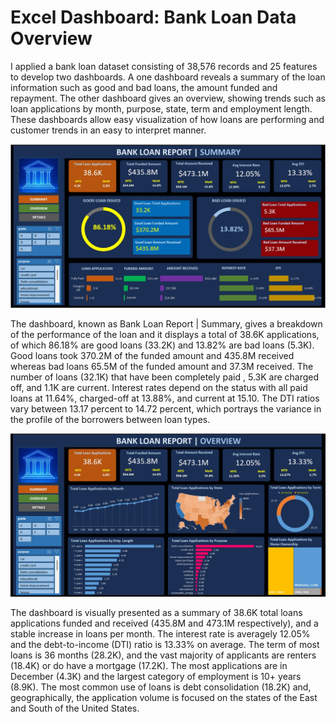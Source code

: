 # Excel Dashboard: Bank Loan Data Overview

I applied a bank loan dataset consisting of 38,576 records and 25 features to develop two dashboards. A one dashboard reveals a summary of the loan information such as good and bad loans, the amount funded and repayment. The other dashboard gives an overview, showing trends such as loan applications by month, purpose, state, term and employment length. These dashboards allow easy visualization of how loans are performing and customer trends in an easy to interpret manner.

<img src="Bank Loan Report_ Summary.jpg" alt="Database Normalization" width="600"/>

The dashboard, known as Bank Loan Report | Summary, gives a breakdown of the performance of the loan and it displays a total of 38.6K applications, of which 86.18% are good loans (33.2K) and 13.82% are bad loans (5.3K). Good loans took 370.2M of the funded amount and 435.8M received whereas bad loans 65.5M of the funded amount and 37.3M received. The number of loans (32.1K) that have been completely paid , 5.3K are charged off, and 1.1K are current. Interest rates depend on the status with all paid loans at 11.64%, charged-off at 13.88%, and current at 15.10. The DTI ratios vary between 13.17 percent to 14.72 percent, which portrays the variance in the profile of the borrowers between loan types.

<img src="Bank Loan Report_ Overview.jpg" alt="Database Normalization" width="600"/>

The dashboard is visually presented as a summary of 38.6K total loans applications funded and received (435.8M and 473.1M respectively), and a stable increase in loans per month. The interest rate is averagely 12.05% and the debt-to-income (DTI) ratio is 13.33% on average. The term of most loans is 36 months (28.2K), and the vast majority of applicants are renters (18.4K) or do have a mortgage (17.2K). The most applications are in December (4.3K) and the largest category of employment is 10+ years (8.9K). The most common use of loans is debt consolidation (18.2K) and, geographically, the application volume is focused on the states of the East and South of the United States.
